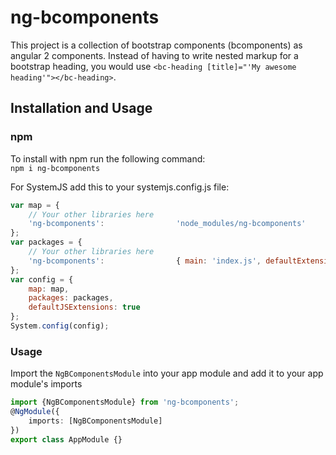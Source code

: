 # ng-bcomponents
This project is a collection of bootstrap components (bcomponents) as angular 2 components. Instead of having to write nested markup for a bootstrap heading, you would use `<bc-heading [title]="'My awesome heading'"></bc-heading>`.

## Installation and Usage
### npm
To install with npm run the following command:  
`npm i ng-bcomponents`  

For SystemJS add this to your systemjs.config.js file:  
```javascript
var map = {
    // Your other libraries here
    'ng-bcomponents':                'node_modules/ng-bcomponents'
};
var packages = {
    // Your other libraries here
    'ng-bcomponents':                { main: 'index.js', defaultExtension: 'js' }
};
var config = {
    map: map,
    packages: packages,
    defaultJSExtensions: true
};
System.config(config);
```

### Usage
Import the `NgBComponentsModule` into your app module and add it to your app module's imports
```typescript
import {NgBComponentsModule} from 'ng-bcomponents';
@NgModule({
    imports: [NgBComponentsModule]
})
export class AppModule {}
```